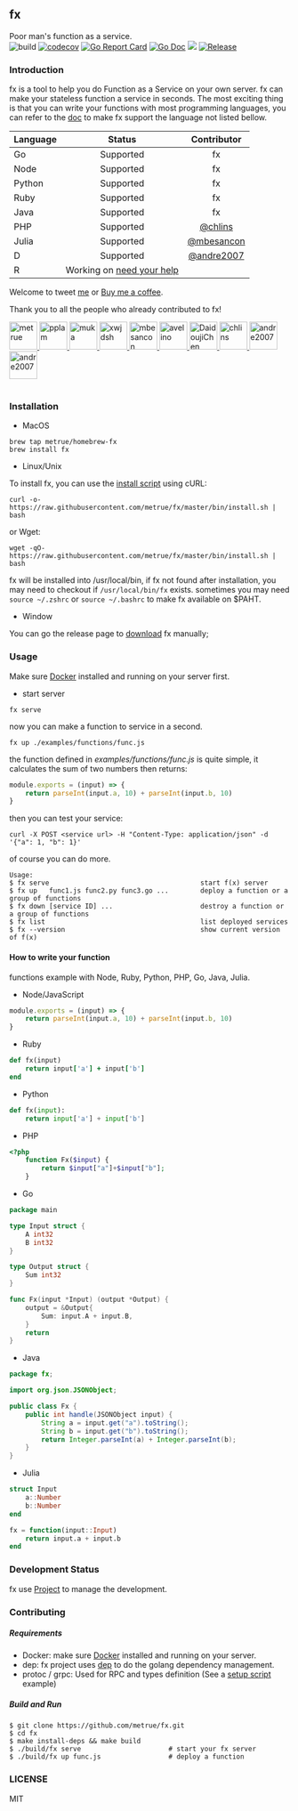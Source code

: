 fx
------

Poor man's function as a service.
<br/>
![build](https://circleci.com/gh/metrue/fx.svg?style=svg&circle-token=bd62abac47802f8504faa4cf8db43e4f117e7cd7)
[![codecov](https://codecov.io/gh/metrue/fx/branch/master/graph/badge.svg)](https://codecov.io/gh/metrue/fx)
[![Go Report Card](https://goreportcard.com/badge/github.com/metrue/fx?style=flat-square)](https://goreportcard.com/report/github.com/metrue/fx)
[![Go Doc](https://img.shields.io/badge/godoc-reference-blue.svg?style=flat-square)](http://godoc.org/github.com/metrue/fx)
![](https://img.shields.io/github/license/metrue/fx.svg)
[![Release](https://img.shields.io/github/release/metrue/fx.svg?style=flat-square)](https://github.com/metrue/fx/releases/latest)

### Introduction

fx is a tool to help you do Function as a Service on your own server. fx can make your stateless function a service in seconds. The most exciting thing is that you can write your functions with most programming languages, you can refer to the [doc](https://github.com/metrue/fx/blob/master/NEW_LANGUAGE_SUPPORT.md) to make fx support the language not listed bellow.

| Language      | Status        | Contributor   |
| ------------- |:-------------:|:-------------:|
| Go            | Supported     | fx            |
| Node          | Supported     | fx            |
| Python        | Supported     | fx            |
| Ruby          | Supported     | fx            |
| Java          | Supported     | fx            |
| PHP           | Supported     | [@chlins](https://github.com/chlins)|
| Julia         | Supported     | [@mbesancon](https://github.com/mbesancon)|
| D             | Supported     | [@andre2007](https://github.com/andre2007)|
| R             | Working on [need your help](https://github.com/metrue/fx/issues/31)   | |

Welcome to tweet [me](https://twitter.com/_metrue) or [Buy me a coffee](https://www.paypal.me/minghe).

Thank you to all the people who already contributed to fx!

<table>
  <tbody>
    <tr>
        <a href="https://github.com/metrue" target="_blank">
            <img alt="metrue" src="https://avatars2.githubusercontent.com/u/1001246?v=4&s=50" width="50">
        </a>
        <a href="https://github.com/pplam" target="_blank">
            <img alt="pplam" src="https://avatars2.githubusercontent.com/u/12783579?v=4&s=50" width="50">
        </a>
        <a href="https://github.com/muka" target="_blank">
            <img alt="muka" src="https://avatars2.githubusercontent.com/u/1021269?v=4&s=50" width="50">
        </a>
        <a href="https://github.com/xwjdsh" target="_blank">
            <img alt="xwjdsh" src="https://avatars2.githubusercontent.com/u/11025519?v=4&s=50" width="50">
        </a>
        <a href="https://github.com/mbesancon" target="_blank">
            <img alt="mbesancon" src="https://avatars2.githubusercontent.com/u/7623090?v=4&s=50" width="50">
        </a>
        <a href="https://github.com/avelino" target="_blank">
            <img alt="avelino" src="https://avatars2.githubusercontent.com/u/31996?v=4&s=50" width="50">
        </a>
        <a href="https://github.com/DaidoujiChen" target="_blank">
            <img alt="DaidoujiChen" src="https://avatars0.githubusercontent.com/u/670441?v=4&s=50" width="50">
        </a>
        <a href="https://github.com/chlins" target="_blank">
            <img alt="chlins" src="https://avatars2.githubusercontent.com/u/31262637?v=4&s=50" width="50">
        </a>
        <a href="https://github.com/andre2007" target="_blank">
            <img alt="andre2007" src="https://avatars1.githubusercontent.com/u/1451047?s=50&v=4" width="50">
        </a>
        <a href="https://github.com/steventhanna" target="_blank">
            <img alt="andre2007" src="https://avatars1.githubusercontent.com/u/2541678?s=50&v=4" width="50">
        </a>
    </tr>
  </tbody>
</table>


### Installation

* MacOS

```
brew tap metrue/homebrew-fx
brew install fx
```

* Linux/Unix

To install fx, you can use the [install script](https://github.com/metrue/fx/blob/master/bin/install.sh) using cURL:

```
curl -o- https://raw.githubusercontent.com/metrue/fx/master/bin/install.sh | bash
```

or Wget:

```
wget -qO- https://raw.githubusercontent.com/metrue/fx/master/bin/install.sh | bash
```

fx will be installed into /usr/local/bin, if fx not found after installation, you may need to checkout if `/usr/local/bin/fx` exists.
sometimes you may need `source ~/.zshrc` or `source ~/.bashrc` to make fx available on $PAHT.

* Window

You can go the release page to [download](https://github.com/metrue/fx/releases) fx manually;

### Usage

Make sure [Docker](https://docs.docker.com/engine/installation/) installed and running on your server first.

* start server

```
fx serve
```

now you can make a function to service in a second.

```
fx up ./examples/functions/func.js
```

the function defined in *examples/functions/func.js* is quite simple, it calculates the sum of two numbers then returns:
```js
module.exports = (input) => {
    return parseInt(input.a, 10) + parseInt(input.b, 10)
}
```

then you can test your service:
```
curl -X POST <service url> -H "Content-Type: application/json" -d '{"a": 1, "b": 1}'
```

of course you can do more.

```
Usage:
$ fx serve                                      start f(x) server
$ fx up   func1.js func2.py func3.go ...        deploy a function or a group of functions
$ fx down [service ID] ...                      destroy a function or a group of functions
$ fx list                                       list deployed services
$ fx --version                                  show current version of f(x)
```

#### How to write your function

functions example with Node, Ruby, Python, PHP, Go, Java, Julia.

* Node/JavaScript
```js
module.exports = (input) => {
    return parseInt(input.a, 10) + parseInt(input.b, 10)
}
```


* Ruby
```ruby
def fx(input)
    return input['a'] + input['b']
end
```

* Python
```py
def fx(input):
    return input['a'] + input['b']
```

* PHP
```php
<?php
    function Fx($input) {
        return $input["a"]+$input["b"];
    }
```

* Go
```go
package main

type Input struct {
	A int32
	B int32
}

type Output struct {
	Sum int32
}

func Fx(input *Input) (output *Output) {
	output = &Output{
		Sum: input.A + input.B,
	}
	return
}
```

* Java
```java
package fx;

import org.json.JSONObject;

public class Fx {
    public int handle(JSONObject input) {
        String a = input.get("a").toString();
        String b = input.get("b").toString();
        return Integer.parseInt(a) + Integer.parseInt(b);
    }
}
```

* Julia
```julia
struct Input
    a::Number
    b::Number
end

fx = function(input::Input)
    return input.a + input.b
end
```

### Development Status

fx use [Project](https://github.com/metrue/fx/projects) to manage the development.

### Contributing

##### Requirements
* Docker: make sure [Docker](https://docs.docker.com/engine/installation/) installed and running on your server.
* dep: fx project uses [dep](https://github.com/golang/dep) to do the golang dependency management.
* protoc / grpc: Used for RPC and types definition (See a [setup script](https://gist.github.com/muka/4cc42c478b2699f0969450a1ec1ce44c) example)

##### Build and Run

```
$ git clone https://github.com/metrue/fx.git
$ cd fx
$ make install-deps && make build
$ ./build/fx serve                      # start your fx server
$ ./build/fx up func.js                 # deploy a function
```

### LICENSE

MIT
